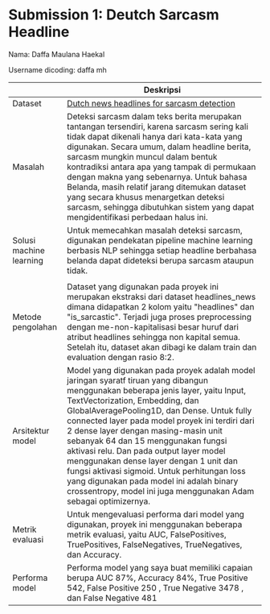 # Submission 1: Deutch Sarcasm Headline

Nama: Daffa Maulana Haekal

Username dicoding: daffa mh

|                         | Deskripsi                                                                                                                                                                                                                                                                                                                                                                                                                                                                                                                                                                                                |
| ----------------------- | -------------------------------------------------------------------------------------------------------------------------------------------------------------------------------------------------------------------------------------------------------------------------------------------------------------------------------------------------------------------------------------------------------------------------------------------------------------------------------------------------------------------------------------------------------------------------------------------------------- |
| Dataset                 | [Dutch news headlines for sarcasm detection](https://www.kaggle.com/datasets/harrotuin/dutch-news-headlines)                                                                                                                                                                                                                                                                                                                                                                                                                                                                                             |
| Masalah                 | Deteksi sarcasm dalam teks berita merupakan tantangan tersendiri, karena sarcasm sering kali tidak dapat dikenali hanya dari kata-kata yang digunakan. Secara umum, dalam headline berita, sarcasm mungkin muncul dalam bentuk kontradiksi antara apa yang tampak di permukaan dengan makna yang sebenarnya. Untuk bahasa Belanda, masih relatif jarang ditemukan dataset yang secara khusus menargetkan deteksi sarcasm, sehingga dibutuhkan sistem yang dapat mengidentifikasi perbedaan halus ini.                                                                                                    |
| Solusi machine learning | Untuk memecahkan masalah deteksi sarcasm, digunakan pendekatan pipeline machine learning berbasis NLP sehingga setiap headline berbahasa belanda dapat dideteksi berupa sarcasm ataupun tidak.                                                                                                                                                                                                                                                                                                                                                                                                           |
|                         |
| Metode pengolahan       | Dataset yang digunakan pada proyek ini merupakan ekstraksi dari dataset headlines_news dimana didapatkan 2 kolom yaitu "headlines" dan "is_sarcastic". Terjadi juga proses preprocessing dengan me-non-kapitalisasi besar huruf dari atribut headlines sehingga non kapital semua. Setelah itu, dataset akan dibagi ke dalam train dan evaluation dengan rasio 8:2.                                                                                                                                                                                                                                      |
| Arsitektur model        | Model yang digunakan pada proyek adalah model jaringan syaratf tiruan yang dibangun menggunakan beberapa jenis layer, yaitu Input, TextVectorization, Embedding, dan GlobalAveragePooling1D, dan Dense. Untuk fully connected layer pada model proyek ini terdiri dari 2 dense layer dengan masing-masin unit sebanyak 64 dan 15 menggunakan fungsi aktivasi relu. Dan pada output layer model menggunakan dense layer dengan 1 unit dan fungsi aktivasi sigmoid. Untuk perhitungan loss yang digunakan pada model ini adalah binary crossentropy, model ini juga menggunakan Adam sebagai optimizernya. |
| Metrik evaluasi         | Untuk mengevaluasi performa dari model yang digunakan, proyek ini menggunakan beberapa metrik evaluasi, yaitu AUC, FalsePositives, TruePositives, FalseNegatives, TrueNegatives, dan Accuracy.                                                                                                                                                                                                                                                                                                                                                                                                           |
| Performa model          | Performa model yang saya buat memiliki capaian berupa AUC 87%, Accuracy 84%, True Positive 542, False Positive 250 , True Negative 3478 , dan False Negative 481                                                                                                                                                                                                                                                                                                                                                                                                                                         |

